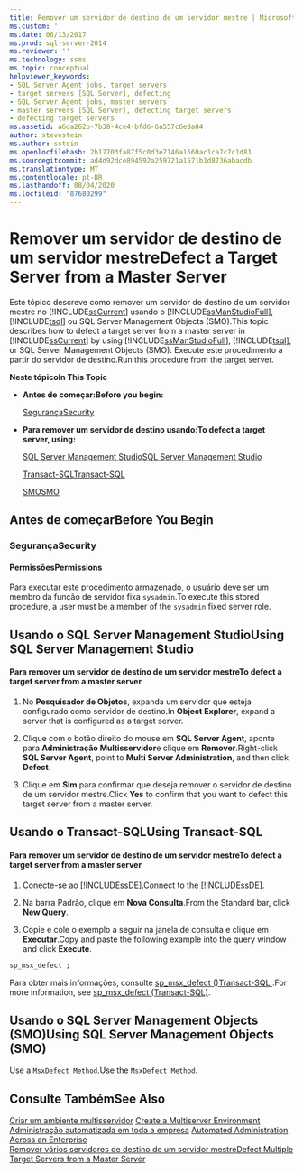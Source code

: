 ```yaml
---
title: Remover um servidor de destino de um servidor mestre | Microsoft Docs
ms.custom: ''
ms.date: 06/13/2017
ms.prod: sql-server-2014
ms.reviewer: ''
ms.technology: ssms
ms.topic: conceptual
helpviewer_keywords:
- SQL Server Agent jobs, target servers
- target servers [SQL Server], defecting
- SQL Server Agent jobs, master servers
- master servers [SQL Server], defecting target servers
- defecting target servers
ms.assetid: a6da262b-7b38-4ce4-bfd6-6a557c6e8a84
author: stevestein
ms.author: sstein
ms.openlocfilehash: 2b17703fa87f5c0d3e7146a1660ac1ca7c7c1d81
ms.sourcegitcommit: ad4d92dce894592a259721a1571b1d8736abacdb
ms.translationtype: MT
ms.contentlocale: pt-BR
ms.lasthandoff: 08/04/2020
ms.locfileid: "87680299"
---
```

# <a name="defect-a-target-server-from-a-master-server"></a><span data-ttu-id="91631-102">Remover um servidor de destino de um servidor mestre</span><span class="sxs-lookup"><span data-stu-id="91631-102">Defect a Target Server from a Master Server</span></span>
  <span data-ttu-id="91631-103">Este tópico descreve como remover um servidor de destino de um servidor mestre no [!INCLUDE[ssCurrent](../../includes/sscurrent-md.md)] usando o [!INCLUDE[ssManStudioFull](../../includes/ssmanstudiofull-md.md)], [!INCLUDE[tsql](../../includes/tsql-md.md)] ou SQL Server Management Objects (SMO).</span><span class="sxs-lookup"><span data-stu-id="91631-103">This topic describes how to defect a target server from a master server in [!INCLUDE[ssCurrent](../../includes/sscurrent-md.md)] by using [!INCLUDE[ssManStudioFull](../../includes/ssmanstudiofull-md.md)], [!INCLUDE[tsql](../../includes/tsql-md.md)], or SQL Server Management Objects (SMO).</span></span> <span data-ttu-id="91631-104">Execute este procedimento a partir do servidor de destino.</span><span class="sxs-lookup"><span data-stu-id="91631-104">Run this procedure from the target server.</span></span>  
  
 <span data-ttu-id="91631-105">**Neste tópico**</span><span class="sxs-lookup"><span data-stu-id="91631-105">**In This Topic**</span></span>  
  
-   <span data-ttu-id="91631-106">**Antes de começar:**</span><span class="sxs-lookup"><span data-stu-id="91631-106">**Before you begin:**</span></span>  
  
     [<span data-ttu-id="91631-107">Segurança</span><span class="sxs-lookup"><span data-stu-id="91631-107">Security</span></span>](#Security)  
  
-   <span data-ttu-id="91631-108">**Para remover um servidor de destino usando:**</span><span class="sxs-lookup"><span data-stu-id="91631-108">**To defect a target server, using:**</span></span>  
  
     [<span data-ttu-id="91631-109">SQL Server Management Studio</span><span class="sxs-lookup"><span data-stu-id="91631-109">SQL Server Management Studio</span></span>](#SSMSProcedure)  
  
     [<span data-ttu-id="91631-110">Transact-SQL</span><span class="sxs-lookup"><span data-stu-id="91631-110">Transact-SQL</span></span>](#TsqlProcedure)  
  
     [<span data-ttu-id="91631-111">SMO</span><span class="sxs-lookup"><span data-stu-id="91631-111">SMO</span></span>](#PowerShellProcedure)  
  
##  <a name="before-you-begin"></a><a name="BeforeYouBegin"></a> <span data-ttu-id="91631-112">Antes de começar</span><span class="sxs-lookup"><span data-stu-id="91631-112">Before You Begin</span></span>  
  
###  <a name="security"></a><a name="Security"></a> <span data-ttu-id="91631-113">Segurança</span><span class="sxs-lookup"><span data-stu-id="91631-113">Security</span></span>  
  
####  <a name="permissions"></a><a name="Permissions"></a> <span data-ttu-id="91631-114">Permissões</span><span class="sxs-lookup"><span data-stu-id="91631-114">Permissions</span></span>  
 <span data-ttu-id="91631-115">Para executar este procedimento armazenado, o usuário deve ser um membro da função de servidor fixa `sysadmin`.</span><span class="sxs-lookup"><span data-stu-id="91631-115">To execute this stored procedure, a user must be a member of the `sysadmin` fixed server role.</span></span>  
  
##  <a name="using-sql-server-management-studio"></a><a name="SSMSProcedure"></a> <span data-ttu-id="91631-116">Usando o SQL Server Management Studio</span><span class="sxs-lookup"><span data-stu-id="91631-116">Using SQL Server Management Studio</span></span>  
  
#### <a name="to-defect-a-target-server-from-a-master-server"></a><span data-ttu-id="91631-117">Para remover um servidor de destino de um servidor mestre</span><span class="sxs-lookup"><span data-stu-id="91631-117">To defect a target server from a master server</span></span>  
  
1.  <span data-ttu-id="91631-118">No **Pesquisador de Objetos**, expanda um servidor que esteja configurado como servidor de destino.</span><span class="sxs-lookup"><span data-stu-id="91631-118">In **Object Explorer**, expand a server that is configured as a target server.</span></span>  
  
2.  <span data-ttu-id="91631-119">Clique com o botão direito do mouse em **SQL Server Agent**, aponte para **Administração Multisservidor**e clique em **Remover**.</span><span class="sxs-lookup"><span data-stu-id="91631-119">Right-click **SQL Server Agent**, point to **Multi Server Administration**, and then click **Defect**.</span></span>  
  
3.  <span data-ttu-id="91631-120">Clique em **Sim** para confirmar que deseja remover o servidor de destino de um servidor mestre.</span><span class="sxs-lookup"><span data-stu-id="91631-120">Click **Yes** to confirm that you want to defect this target server from a master server.</span></span>  
  
##  <a name="using-transact-sql"></a><a name="TsqlProcedure"></a> <span data-ttu-id="91631-121">Usando o Transact-SQL</span><span class="sxs-lookup"><span data-stu-id="91631-121">Using Transact-SQL</span></span>  
  
#### <a name="to-defect-a-target-server-from-a-master-server"></a><span data-ttu-id="91631-122">Para remover um servidor de destino de um servidor mestre</span><span class="sxs-lookup"><span data-stu-id="91631-122">To defect a target server from a master server</span></span>  
  
1.  <span data-ttu-id="91631-123">Conecte-se ao [!INCLUDE[ssDE](../../includes/ssde-md.md)].</span><span class="sxs-lookup"><span data-stu-id="91631-123">Connect to the [!INCLUDE[ssDE](../../includes/ssde-md.md)].</span></span>  
  
2.  <span data-ttu-id="91631-124">Na barra Padrão, clique em **Nova Consulta**.</span><span class="sxs-lookup"><span data-stu-id="91631-124">From the Standard bar, click **New Query**.</span></span>  
  
3.  <span data-ttu-id="91631-125">Copie e cole o exemplo a seguir na janela de consulta e clique em **Executar**.</span><span class="sxs-lookup"><span data-stu-id="91631-125">Copy and paste the following example into the query window and click **Execute**.</span></span>  
  
```sql
sp_msx_defect ;  
```  
  
 <span data-ttu-id="91631-126">Para obter mais informações, consulte [sp_msx_defect &#40;&#41;Transact-SQL ](/sql/relational-databases/system-stored-procedures/sp-msx-defect-transact-sql).</span><span class="sxs-lookup"><span data-stu-id="91631-126">For more information, see [sp_msx_defect &#40;Transact-SQL&#41;](/sql/relational-databases/system-stored-procedures/sp-msx-defect-transact-sql).</span></span>  
  
##  <a name="using-sql-server-management-objects-smo"></a><a name="PowerShellProcedure"></a><span data-ttu-id="91631-127">Usando o SQL Server Management Objects (SMO)</span><span class="sxs-lookup"><span data-stu-id="91631-127">Using SQL Server Management Objects (SMO)</span></span>  
 <span data-ttu-id="91631-128">Use a `MsxDefect Method`.</span><span class="sxs-lookup"><span data-stu-id="91631-128">Use the `MsxDefect Method`.</span></span>  
  
## <a name="see-also"></a><span data-ttu-id="91631-129">Consulte Também</span><span class="sxs-lookup"><span data-stu-id="91631-129">See Also</span></span>  
 <span data-ttu-id="91631-130">[Criar um ambiente multisservidor](create-a-multiserver-environment.md) </span><span class="sxs-lookup"><span data-stu-id="91631-130">[Create a Multiserver Environment](create-a-multiserver-environment.md) </span></span>  
 <span data-ttu-id="91631-131">[Administração automatizada em toda a empresa](automated-administration-across-an-enterprise.md) </span><span class="sxs-lookup"><span data-stu-id="91631-131">[Automated Administration Across an Enterprise](automated-administration-across-an-enterprise.md) </span></span>  
 [<span data-ttu-id="91631-132">Remover vários servidores de destino de um servidor mestre</span><span class="sxs-lookup"><span data-stu-id="91631-132">Defect Multiple Target Servers from a Master Server</span></span>](defect-multiple-target-servers-from-a-master-server.md)  
